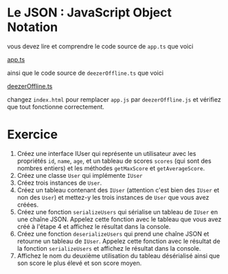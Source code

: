 # Le JSON : JavaScript Object Notation

vous devez lire et comprendre le code source de `app.ts` que voici

[app.ts](app.ts ':include :type=code typescript')

ainsi que le code source de `deezerOffline.ts` que voici

[deezerOffline.ts](deezerOffline.ts ':include :type=code typescript')

changez `index.html` pour remplacer `app.js` par `deezerOffline.js` et vérifiez que tout fonctionne correctement.


# Exercice

1. Créez une interface IUser qui représente un utilisateur avec les propriétés `id`, `name`, `age`, et un tableau de scores `scores` (qui sont des nombres entiers) et les méthodes `getMaxScore` et `getAverageScore`.
2. Créez une classe `User` qui implémente `IUser`
3. Créez trois instances de `User`.
4. Créez un tableau contenant des `IUser` (attention c'est bien des `IUser` et non des `User`) et mettez-y les trois instances de `User` que vous avez créées.
5. Créez une fonction `serializeUsers` qui sérialise un tableau de `IUser` en une chaîne JSON. Appelez cette fonction avec le tableau que vous avez créé à l'étape 4 et affichez le résultat dans la console.
6. Créez une fonction `deserializeUsers` qui prend une chaîne JSON et retourne un tableau de `IUser`. Appelez cette fonction avec le résultat de la fonction `serializeUsers` et affichez le résultat dans la console.
7. Affichez le nom du deuxième utilisation du tableau désérialisé ainsi que son score le plus élevé et son score moyen.